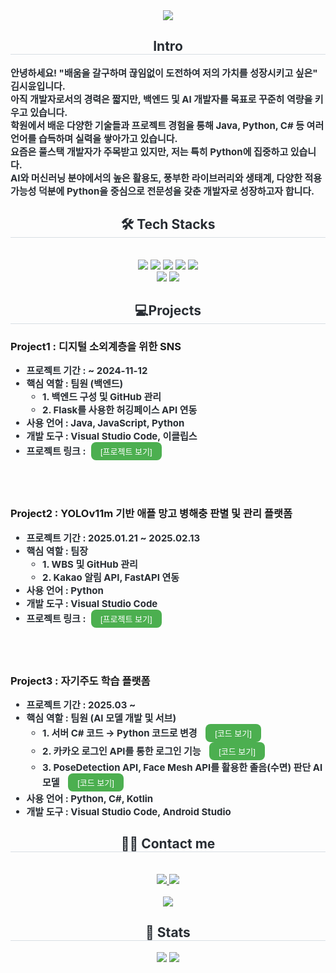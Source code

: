 <div align= "center">
    <img src="https://capsule-render.vercel.app/api?type=waving&color=8bb4c6&height=200&text=SIYUN's_Portfolio📃&animation=&fontColor=ffffff&fontSize=50" />
    </div>
    <div align= "center"> 
    <h2 style="border-bottom: 1px solid #d8dee4; color: #282d33;"> Intro </h2> 
    </div>    
    <div style="font-weight: 700; font-size: 15px; text-align: left; color: #282d33;"> 안녕하세요! "배움을 갈구하며 끊임없이 도전하여 저의 가치를 성장시키고 싶은" 김시윤입니다. <br> 
       아직 개발자로서의 경력은 짧지만, 백엔드 및 AI 개발자를 목표로 꾸준히 역량을 키우고 있습니다. <br>
        학원에서 배운 다양한 기술들과 프로젝트 경험을 통해 Java, Python, C# 등 여러 언어를 습득하며 실력을 쌓아가고 있습니다. <br>
        요즘은 풀스택 개발자가 주목받고 있지만, 저는 특히 Python에 집중하고 있습니다.<br>
        AI와 머신러닝 분야에서의 높은 활용도, 풍부한 라이브러리와 생태계, 다양한 적용 가능성 덕분에 Python을 중심으로 전문성을 갖춘 개발자로 성장하고자 합니다.
    </div>
    <div align= "center">
    <h2 style="border-bottom: 1px solid #d8dee4; color: #282d33;"> 🛠️ Tech Stacks </h2> <br> 
    <div style="margin: 0 auto; text-align: center;" align= "center"> <img src="https://img.shields.io/badge/Java-007396?style=flat&logo=Java&logoColor=white">
          <img src="https://img.shields.io/badge/Javascript-F7DF1E?style=flat&logo=Javascript&logoColor=white">
          <img src="https://img.shields.io/badge/Oracle-F80000?style=flat&logo=Oracle&logoColor=white">
          <img src="https://img.shields.io/badge/Notion-000000?style=flat&logo=Notion&logoColor=white">
          <img src="https://img.shields.io/badge/Python-3776AB?style=flat&logo=Python&logoColor=white">
          <br/><img src="https://img.shields.io/badge/C-A8B9CC?style=flat&logo=C&logoColor=white">
          <img src="https://img.shields.io/badge/Github-181717?style=flat&logo=Github&logoColor=white">
          </div>
    </div>
<div align="center">
  <h2 style="border-bottom: 1px solid #d8dee4; color: #282d33;"> 💻Projects</h2>
</div>

<!-- Project 1 -->
<div align="left">
  <h3>Project1 : 디지털 소외계층을 위한 SNS</h3>
</div>
<div style="font-weight: 700; font-size: 15px; text-align: left; color: #282d33;">
  <ul>
    <li>프로젝트 기간 : ~ 2024-11-12</li>
    <li>
      핵심 역할 : 팀원 (백엔드)
      <ul>
        <li>1. 백엔드 구성 및 GitHub 관리</li>
        <li>2. Flask를 사용한 허깅페이스 API 연동</li>
      </ul>
    </li>
    <li>사용 언어 : Java, JavaScript, Python</li>
    <li>개발 도구 : Visual Studio Code, 이클립스</li>
    <li>
      프로젝트 링크 :
      <a href="https://github.com/2024-SMHRD-IS-CLOUD-4/GitTestHello1021" target="_blank" style="text-decoration: none;">
        <button style="font-size: 13px; padding: 5px 15px; margin-left: 5px; border-radius: 8px; border: none; background-color: #4CAF50; color: white; cursor: pointer;">
          [프로젝트 보기]
        </button>
      </a>
    </li>
  </ul>
</div>

<br><br>

<!-- Project 2 -->
<div align="left">
  <h3>Project2 : YOLOv11m 기반 애플 망고 병해충 판별 및 관리 플랫폼</h3>
</div>
<div style="font-weight: 700; font-size: 15px; text-align: left; color: #282d33;">
  <ul>
    <li>프로젝트 기간 : 2025.01.21 ~ 2025.02.13</li>
    <li>
      핵심 역할 : 팀장
      <ul>
        <li>1. WBS 및 GitHub 관리</li>
        <li>2. Kakao 알림 API, FastAPI 연동</li>
      </ul>
    </li>
    <li>사용 언어 : Python</li>
    <li>개발 도구 : Visual Studio Code</li>
    <li>
      프로젝트 링크 :
      <a href="https://github.com/2024-SMHRD-IS-CLOUD-4/PENTANOVA" target="_blank" style="text-decoration: none;">
        <button style="font-size: 13px; padding: 5px 15px; margin-left: 5px; border-radius: 8px; border: none; background-color: #4CAF50; color: white; cursor: pointer;">
          [프로젝트 보기]
        </button>
      </a>
    </li>
  </ul>
</div>

<br><br>

<!-- Project 3 -->
<div align="left">
  <h3>Project3 : 자기주도 학습 플랫폼</h3>
</div>
<div style="font-weight: 700; font-size: 15px; text-align: left; color: #282d33;">
  <ul>
    <li>프로젝트 기간 : 2025.03 ~</li>
    <li>
      핵심 역할 : 팀원 (AI 모델 개발 및 서브)
      <ul>
        <li>
          1. 서버 C# 코드 → Python 코드로 변경
          <a href="https://github.com/YunE99/YunE99/tree/Change_C%23_to_Python" target="_blank" style="text-decoration: none;">
            <button style="font-size: 13px; padding: 5px 15px; margin-left: 10px; border-radius: 8px; border: none; background-color: #4CAF50; color: white; cursor: pointer;">
              [코드 보기]
            </button>
          </a>
        </li>
        <li>
          2. 카카오 로그인 API를 통한 로그인 기능
          <a href="https://github.com/YunE99/YunE99/tree/KakaoLogin" target="_blank" style="text-decoration: none;">
            <button style="font-size: 13px; padding: 5px 15px; margin-left: 10px; border-radius: 8px; border: none; background-color: #4CAF50; color: white; cursor: pointer;">
              [코드 보기]
            </button>
          </a>
        </li>
        <li>
          3. PoseDetection API, Face Mesh API를 활용한 졸음(수면) 판단 AI 모델
          <a href="https://github.com/YunE99/YunE99/tree/KakaoLogin" target="_blank" style="text-decoration: none;">
            <button style="font-size: 13px; padding: 5px 15px; margin-left: 10px; border-radius: 8px; border: none; background-color: #4CAF50; color: white; cursor: pointer;">
              [코드 보기]
            </button>
          </a>
        </li>
      </ul>
    </li>
    <li>사용 언어 : Python, C#, Kotlin</li>
    <li>개발 도구 : Visual Studio Code, Android Studio</li>
  </ul>
</div>  
    <div align= "center">
    <h2 style="border-bottom: 1px solid #d8dee4; color: #282d33;"> 🧑‍💻 Contact me </h2> <br> 
    <div align= "center"> <a href=mailto:rlatldbs0425@gmail.com> <img src="https://img.shields.io/badge/Gmail-EA4335?style=flat&logo=Gmail&logoColor=white&link=mailto:rlatldbs0425@gmail.com"> </a>
         <a href=https://www.notion.so/SIYUN-s-Page-1129e8b2bade808ab4a9e81b997792dc?pvs=4> <img src="https://img.shields.io/badge/Notion-000000?style=flat&logo=Notion&logoColor=white&link=https://www.notion.so/SIYUN-s-Page-1129e8b2bade808ab4a9e81b997792dc?pvs=4"> </a>
          </div>  <br> 
    <div align= "center"> <a href="https://hits.seeyoufarm.com"> <img src="https://hits.seeyoufarm.com/api/count/incr/badge.svg?url=https%3A%2F%2Fgithub.com%2FYunE99%2F&count_bg=%23000000&title_bg=%23000000&icon=github.svg&icon_color=%23FFFFFF&title=GitHub&edge_flat=false"/></a>
       </div> 
    </div>
    <div align= "center"> 
    <h2 style="border-bottom: 1px solid #d8dee4; color: #282d33;"> 🏅 Stats </h2> <div align= "center"> <img src="https://github-readme-stats.vercel.app/api?username=YunE99&bg_color=180,ffffff,00000000&title_color=000000&text_color=000000"
         /> <img src="https://github-readme-stats.vercel.app/api/top-langs/?username=YunE99&layout=compact&bg_color=180,ffffff,00000000&title_color=000000&text_color=000000"
           /> </div> 
    </div>
    
